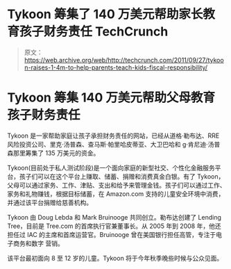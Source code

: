 # Tykoon 筹集了 140 万美元帮助家长教育孩子财务责任 TechCrunch

> 原文：<https://web.archive.org/web/http://techcrunch.com/2011/09/27/tykoon-raises-1-4m-to-help-parents-teach-kids-fiscal-responsibility/>

# Tykoon 筹集 140 万美元帮助父母教育孩子财务责任

Tykoon 是一家帮助家庭让孩子承担财务责任的网站，已经从道格·勒布达、RRE 风险投资公司、里克·汤普森、查马斯·帕里哈皮蒂亚、大卫巴哈和 g·肯尼迪·汤普森那里筹集了 135 万美元的资金。

Tykoon(目前处于私人测试阶段)是一个面向家庭的新型社交、个性化金融服务平台，孩子们可以在这个平台上赚取、储蓄、捐赠和消费真金白银。有了 Tykoon，父母可以通过家务、工作、津贴、支出和给予来管理金钱。孩子们可以通过工作、家务和礼物赚钱，根据目标储蓄，在 Amazon.com 支持的儿童安全环境中消费，并通过该平台捐赠给慈善机构。

Tykoon 由 Doug Lebda 和 Mark Bruinooge 共同创立。勒布达创建了 Lending Tree，目前是 Tree.com 的首席执行官兼董事长。从 2005 年到 2008 年，他还担任过 IAC 的主席和首席运营官。Bruinooge 曾在美国银行担任高管，专注于电子商务和数字
营销。

该平台最初面向 8 至 12 岁的儿童。Tykoon 将于今年秋季晚些时候与公众见面。